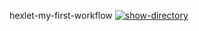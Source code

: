 hexlet-my-first-workflow
[![show-directory](https://github.com/AnatoliySigutin/hexlet-my-first-workflow/actions/workflows/main.yml/badge.svg)](https://github.com/AnatoliySigutin/hexlet-my-first-workflow/actions/workflows/main.yml)
